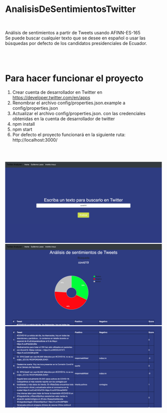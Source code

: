 # AnalisisDeSentimientosTwitter

<br>

Análisis de sentimientos a partir de Tweets usando AFINN-ES-165
<br>
Se puede buscar cualquier texto que se desee en español o usar las búsquedas por defecto de los candidatos presidenciales de Ecuador.

<br>
<br>

# Para hacer funcionar el proyecto
1. Crear cuenta de desarrollador en Twitter en https://developer.twitter.com/en/apps
2. Renombrar el archivo config/properties.json.example a config/properties.json
3. Actualizar el archivo config/properties.json. con las credenciales obtenidas en la cuenta de desarrollador de twitter
4. npm install
5. npm start
6. Por defecto el proyecto funcionará en la siguiente ruta: http://localhost:3000/

<br>
<br>

![Image](screenshots/main.png)<br>
![Image](screenshots/analisis1.png)<br>
![Image](screenshots/analisis2.png)<br>
